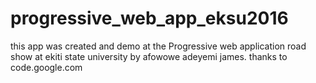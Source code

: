 # progressive_web_app_eksu2016
this app was created and demo at the Progressive web application road show at ekiti state university by afowowe adeyemi james. thanks to code.google.com
